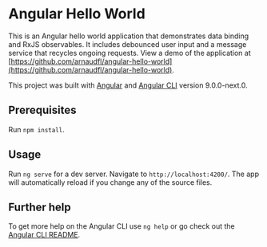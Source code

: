 # Angular Hello World

This is an Angular hello world application that demonstrates data binding and RxJS observables. It includes debounced user input and a message service that recycles ongoing requests. View a demo of the application at [https://github.com/arnaudfl/angular-hello-world](https://github.com/arnaudfl/angular-hello-world).

This project was built with [Angular](https://angular.io/) and [Angular CLI](https://github.com/angular/angular-cli) version 9.0.0-next.0.

## Prerequisites

Run `npm install`.

## Usage

Run `ng serve` for a dev server. Navigate to `http://localhost:4200/`. The app will automatically reload if you change any of the source files.

## Further help

To get more help on the Angular CLI use `ng help` or go check out the [Angular CLI README](https://github.com/angular/angular-cli/blob/master/README.md).